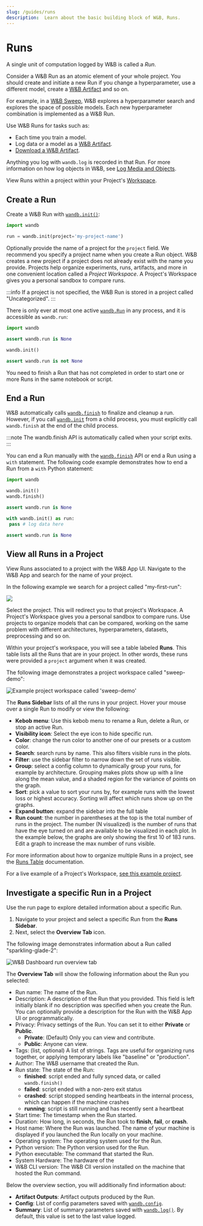 ```yaml
---
slug: /guides/runs
description:  Learn about the basic building block of W&B, Runs.
---
```

# Runs

A single unit of computation logged by W&B is called a *Run*. 

Consider a W&B Run as an atomic element of your whole project. You should create and initiate a new Run if you change a hyperparameter, use a different model, create a [W&B Artifact](../artifacts/intro.md) and so on.

For example, in a [W&B Sweep](../sweeps/intro.md), W&B explores a hyperparameter search and explores the space of possible models. Each new hyperparameter combination is implemented as a W&B Run. 

Use W&B Runs for tasks such as:

* Each time you train a model.
* Log data or a model as a [W&B Artifact](../artifacts/intro.md).
* [Download a W&B Artifact](../artifacts/download-and-use-an-artifact.md).


Anything you log with `wandb.log` is recorded in that Run.  For more information on how log objects in W&B, see [Log Media and Objects](../track/log/intro.md).

View Runs within a project within your Project's [Workspace](#view-runs). 

## Create a Run

Create a W&B Run with [`wandb.init()`](../../ref/python/init.md):

```python
import wandb

run = wandb.init(project='my-project-name')
```

Optionally provide the name of a project for the `project` field. We recommend you specify a project name when you create a Run object. W&B creates a new project if a project does not already exist with the name you provide.  Projects help organize experiments, runs, artifacts, and more in one convenient location called a *Project Workspace*. A Project's Workspace gives you a personal sandbox to compare runs.

:::info
If a project is not specified, the W&B Run is stored in a project called "Uncategorized".
:::

There is only ever at most one active [`wandb.Run`](../../ref/python/run.md) in any process,
and it is accessible as `wandb.run`:

```python
import wandb

assert wandb.run is None

wandb.init()

assert wandb.run is not None
```


You need to finish a Run that has not completed in order to start one or more Runs in the same notebook or script. 




## End a Run
W&B automatically calls [`wandb.finish`](../../ref/python/finish.md) to finalize and cleanup a run. However, if you call [`wandb.init`](../../ref/python/init.md) from a child process, you must explicitly call `wandb.finish` at the end of the child process. 

:::note
The wandb.finish API is automatically called when your script exits.
:::

You can end a Run manually with the [`wandb.finish`](../../ref/python/finish.md) API or end a Run using a `with` statement. The following code example demonstrates how to end a Run from a `with` Python statement:

```python
import wandb

wandb.init()
wandb.finish()

assert wandb.run is None

with wandb.init() as run:
 pass # log data here

assert wandb.run is None
```


## View all Runs in a Project
View Runs associated to a project with the W&B App UI. Navigate to the W&B App and search for the name of your project. 

In the following example we search for a project called "my-first-run":

![](/images/runs/search_run_name_landing_page.png)

Select the project. This will redirect you to that project's Workspace. A Project's Workspace gives you a personal sandbox to compare runs. Use projects to organize models that can be compared, working on the same problem with different architectures, hyperparameters, datasets, preprocessing and so on.

Within your project's workspace, you will see a table labeled **Runs**. This table lists all the Runs that are in your project. In other words, these runs were provided a `project` argument when it was created.

The following image demonstrates a project workspace called "sweep-demo":

![Example project workspace called 'sweep-demo'](/images/app_ui/workspace_tab_example.png)

The **Runs Sidebar** lists of all the runs in your project. Hover your mouse over a single Run to modify or view the following:

* **Kebob menu**: Use this kebob menu to rename a Run, delete a Run, or stop an active Run.
* **Visibility icon**: Select the eye icon to hide specific run.
* **Color**: change the run color to another one of our presets or a custom color.
* **Search**: search runs by name. This also filters visible runs in the plots.
* **Filter**: use the sidebar filter to narrow down the set of runs visible.
* **Group**: select a config column to dynamically group your runs, for example by architecture. Grouping makes plots show up with a line along the mean value, and a shaded region for the variance of points on the graph.
* **Sort**: pick a value to sort your runs by, for example runs with the lowest loss or highest accuracy. Sorting will affect which runs show up on the graphs.
* **Expand button**: expand the sidebar into the full table
* **Run count**: the number in parentheses at the top is the total number of runs in the project. The number (N visualized) is the number of runs that have the eye turned on and are available to be visualized in each plot. In the example below, the graphs are only showing the first 10 of 183 runs. Edit a graph to increase the max number of runs visible.

For more information about how to organize multiple Runs in a project, see the [Runs Table](../app/features/runs-table.md) documentation. 

For a live example of a Project's Workspace, [see this example project](https://app.wandb.ai/example-team/sweep-demo). 



<!-- ### Search runs

Search for a specific run by name in the sidebar. You can use regex to filter down your visible runs. The search box affects which runs are shown on the graph. Here's an example:

![](/images/app_ui/project_page_search_for_runs.gif)

### Filter runs

### Organize runs -->




## Investigate a specific Run in a Project

Use the run page to explore detailed information about a specific Run. 

1. Navigate to your project and select a specific Run from the **Runs Sidebar**.
2. Next, select the **Overview Tab** icon. 

The following image demonstrates information about a Run called "sparkling-glade-2":

![W&B Dashboard run overview tab](/images/app_ui/wandb_run_overview_page.png)

The **Overview Tab** will show the following information about the Run you selected:

* Run name: The name of the Run.
* Description: A description of the Run that you provided. This field is left initially blank if no description was specified when you create the Run. You can optionally provide a description for the Run with the W&B App UI or programmatically. 
* Privacy: Privacy settings of the Run. You can set it to either **Private** or **Public**. 
    * **Private**: (Default) Only you can view and contribute.
    * **Public**: Anyone can view.
* Tags: (list, optional) A list of strings. Tags are useful for organizing runs together, or applying temporary labels like "baseline" or "production".
* Author: The W&B username that created the Run.
* Run state: The state of the Run:
  * **finished**: script ended and fully synced data, or called `wandb.finish()`
  * **failed**: script ended with a non-zero exit status
  * **crashed**: script stopped sending heartbeats in the internal process, which can happen if the machine crashes
  * **running**: script is still running and has recently sent a heartbeat
* Start time: The timestamp when the Run started.
* Duration: How long, in seconds, the Run took to **finish**, **fail**, or **crash**.
* Host name: Where the Run was launched. The name of your machine is displayed if you launched the Run locally on your machine. 
* Operating system: The operating system used for the Run.
* Python version: The Python version used for the Run.
* Python executable: The command that started the Run.
* System Hardware: The hardware of the 
* W&B CLI version: The W&B ClI version installed on the machine that hosted the Run command.

<!-- :::info
The Python details are private, even if you make the page itself public. 
::: -->


Below the overview section, you will additionally find information about: 

* **Artifact Outputs**: Artifact outputs produced by the Run.
* **Config**: List of config parameters saved with [`wandb.config`](../../guides/track/config.md).
* **Summary**: List of summary parameters saved with [`wandb.log()`](../../guides/track/log/intro.md). By default, this value is set to the last value logged.






